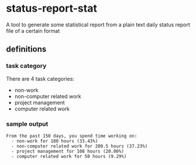 # status-report-stat
A tool to generate some statistical report from a plain text daily
status report file of a certain format

## definitions

### task category
There are 4 task categories:
  - non-work
  - non-computer related work
  - project management
  - computer related work

### sample output

~~~~
From the past 150 days, you spend time working on:
  - non-work for 180 hours (33.43%)
  - non-computer related work for 200.5 hours (37.23%)
  - project management for 108 hours (20.06%)
  - computer related work for 50 hours (9.29%)
~~~~
